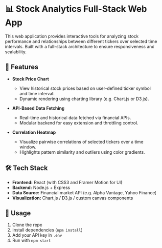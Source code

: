 # 📊 Stock Analytics Full-Stack Web App

This web application provides interactive tools for analyzing stock performance and relationships between different tickers over selected time intervals. Built with a full-stack architecture to ensure responsiveness and scalability.

## 🔧 Features

- **Stock Price Chart**
  - View historical stock prices based on user-defined ticker symbol and time interval.
  - Dynamic rendering using charting library (e.g. Chart.js or D3.js).

- **API-Based Data Fetching**
  - Real-time and historical data fetched via financial APIs.
  - Modular backend for easy extension and throttling control.

- **Correlation Heatmap**
  - Visualize pairwise correlations of selected tickers over a time window.
  - Highlights pattern similarity and outliers using color gradients.

## 🛠️ Tech Stack

- **Frontend:** React (with CSS3 and Framer Motion for UI)
- **Backend:** Node.js + Express
- **Data Source:** Financial market API (e.g. Alpha Vantage, Yahoo Finance)
- **Visualization:** Chart.js / D3.js / custom canvas components

## 🚀 Usage

1. Clone the repo
2. Install dependencies (`npm install`)
3. Add your API key in `.env`
4. Run with `npm start`

